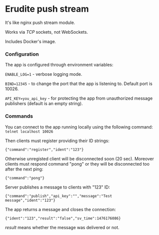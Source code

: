 # Erudite push stream

It's like nginx push stream module.

Works via *TCP* sockets, not WebSockets.

Includes Docker's image.

### Configuration

The app is configured through environment variables:

`ENABLE_LOG=1` - verbose logging mode.

`BIND=12345` - to change the port that the app is listening to. Default port is 10026.

`API_KEY=you_api_key` - for protecting the app from unauthorized message publishers (default is an empty string).

### Commands

You can connect to the app running locally using the following command:
`telnet localhost 10026`

Then clients must register providing their ID strings:

`{"command":"register","ident":"123"}`

Otherwise unregisted client will be disconnected soon (20 sec).
Moreover clients must respond command "pong" or they will be disconnected too after the next ping:

`{"command":"pong"}`

Server publishes a message to clients with "123" ID:

`{"command":"publish","api_key":"","message":"Test message","ident":"123"}`

The app returns a message and closes the connection:

`{"ident":"123","result":"false","sv_time":1476176086}`

*result* means whether the message was delivered or not.
